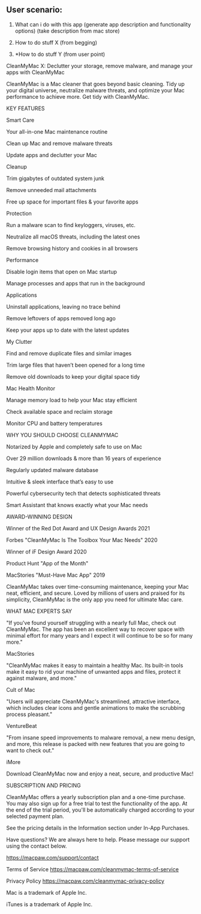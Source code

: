 ## User scenario:

1. What can i do with this app (generate app description and functionality options) (take description from mac store)

2. How to do stuff X (from begging)

3. *How to do stuff Y (from user point)


CleanMyMac X: 
Declutter your storage, remove malware, and manage your apps with CleanMyMac


CleanMyMac is a Mac cleaner that goes beyond basic cleaning. Tidy up your digital universe, neutralize malware threats, and optimize your Mac performance to achieve more. Get tidy with CleanMyMac.


KEY FEATURES


Smart Care

Your all-in-one Mac maintenance routine

Clean up Mac and remove malware threats

Update apps and declutter your Mac


Cleanup

Trim gigabytes of outdated system junk

Remove unneeded mail attachments

Free up space for important files & your favorite apps


Protection

Run a malware scan to find keyloggers, viruses, etc.

Neutralize all macOS threats, including the latest ones

Remove browsing history and cookies in all browsers


Performance

Disable login items that open on Mac startup

Manage processes and apps that run in the background


Applications

Uninstall applications, leaving no trace behind

Remove leftovers of apps removed long ago

Keep your apps up to date with the latest updates


My Clutter

Find and remove duplicate files and similar images

Trim large files that haven’t been opened for a long time

Remove old downloads to keep your digital space tidy


Mac Health Monitor

Manage memory load to help your Mac stay efficient

Check available space and reclaim storage

Monitor CPU and battery temperatures


WHY YOU SHOULD CHOOSE CLEANMYMAC


Notarized by Apple and completely safe to use on Mac

Over 29 million downloads & more than 16 years of experience

Regularly updated malware database

Intuitive & sleek interface that’s easy to use

Powerful cybersecurity tech that detects sophisticated threats

Smart Assistant that knows exactly what your Mac needs



AWARD-WINNING DESIGN


Winner of the Red Dot Award and UX Design Awards 2021

Forbes "CleanMyMac Is The Toolbox Your Mac Needs" 2020

Winner of iF Design Award 2020

Product Hunt "App of the Month"

MacStories "Must-Have Mac App" 2019


CleanMyMac takes over time-consuming maintenance, keeping your Mac neat, efficient, and secure. Loved by millions of users and praised for its simplicity, CleanMyMac is the only app you need for ultimate Mac care.


WHAT MAC EXPERTS SAY


"If you've found yourself struggling with a nearly full Mac, check out CleanMyMac. The app has been an excellent way to recover space with minimal effort for many years and I expect it will continue to be so for many more."

MacStories


"CleanMyMac makes it easy to maintain a healthy Mac. Its built-in tools make it easy to rid your machine of unwanted apps and files, protect it against malware, and more."

Cult of Mac


"Users will appreciate CleanMyMac's streamlined, attractive interface, which includes clear icons and gentle animations to make the scrubbing process pleasant."

VentureBeat


"From insane speed improvements to malware removal, a new menu design, and more, this release is packed with new features that you are going to want to check out."

iMore


Download CleanMyMac now and enjoy a neat, secure, and productive Mac!


SUBSCRIPTION AND PRICING


CleanMyMac offers a yearly subscription plan and a one-time purchase. You may also sign up for a free trial to test the functionality of the app. At the end of the trial period, you'll be automatically charged according to your selected payment plan.


See the pricing details in the Information section under In-App Purchases.


Have questions? We are always here to help. Please message our support using the contact below.

https://macpaw.com/support/contact


Terms of Service https://macpaw.com/cleanmymac-terms-of-service

Privacy Policy https://macpaw.com/cleanmymac-privacy-policy

Mac is a trademark of Apple Inc.

iTunes is a trademark of Apple Inc.

